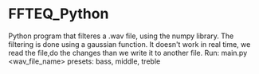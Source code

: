 # FFTEQ_Python

Python program that filteres a .wav file, using the numpy library.
The filtering is done using a gaussian function. It doesn't work in real time,
we read the file,do the changes than we write it to another file.
Run: main.py <wav_file_name> <presets>
presets: bass, middle, treble
